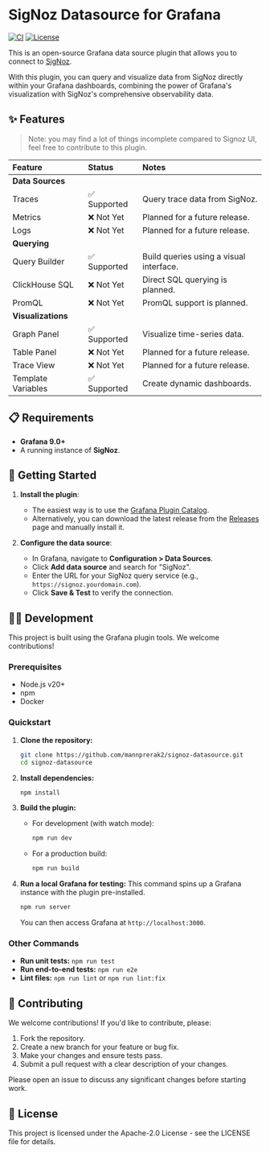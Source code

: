 <!--
This README is formatted for GitHub.
-->

# SigNoz Datasource for Grafana

[![CI](https://github.com/mannprerak2/signoz-datasource/actions/workflows/ci.yml/badge.svg)](https://github.com/mannprerak2/signoz-datasource/actions/workflows/ci.yml)
[![License](https://img.shields.io/github/license/mannprerak2/signoz-datasource)](LICENSE)

This is an open-source Grafana data source plugin that allows you to connect to [SigNoz](https://signoz.io/).

With this plugin, you can query and visualize data from SigNoz directly within your Grafana dashboards, combining the power of Grafana's visualization with SigNoz's comprehensive observability data.

## ✨ Features

> Note: you may find a lot of things incomplete compared to Signoz UI, feel free to contribute to this plugin.

| Feature | Status | Notes |
| :--- | :--- | :--- |
| **Data Sources** | | |
| Traces | ✅ Supported | Query trace data from SigNoz. |
| Metrics | ❌ Not Yet | Planned for a future release. |
| Logs | ❌ Not Yet | Planned for a future release. |
| **Querying** | | |
| Query Builder | ✅ Supported | Build queries using a visual interface. |
| ClickHouse SQL | ❌ Not Yet | Direct SQL querying is planned. |
| PromQL | ❌ Not Yet | PromQL support is planned. |
| **Visualizations** | | |
| Graph Panel | ✅ Supported | Visualize time-series data. |
| Table Panel | ❌ Not Yet | Planned for a future release. |
| Trace View | ❌ Not Yet | Planned for a future release. |
| Template Variables | ✅ Supported | Create dynamic dashboards. |

## 📋 Requirements

*   **Grafana 9.0+**
*   A running instance of **SigNoz**.

## 🚀 Getting Started

1.  **Install the plugin**:
    *   The easiest way is to use the [Grafana Plugin Catalog](https://grafana.com/grafana/plugins/).
    *   Alternatively, you can download the latest release from the [Releases](https://github.com/mannprerak2/mannprerak2-signoz-datasource/releases) page and manually install it.

2.  **Configure the data source**:
    *   In Grafana, navigate to **Configuration > Data Sources**.
    *   Click **Add data source** and search for "SigNoz".
    *   Enter the URL for your SigNoz query service (e.g., `https://signoz.yourdomain.com`).
    *   Click **Save & Test** to verify the connection.

## 👨‍💻 Development

This project is built using the Grafana plugin tools. We welcome contributions!

### Prerequisites

*   Node.js v20+
*   npm
*   Docker

### Quickstart

1.  **Clone the repository:**
    ```bash
    git clone https://github.com/mannprerak2/signoz-datasource.git
    cd signoz-datasource
    ```

2.  **Install dependencies:**
    ```bash
    npm install
    ```

3.  **Build the plugin:**
    *   For development (with watch mode):
        ```bash
        npm run dev
        ```
    *   For a production build:
        ```bash
        npm run build
        ```

4.  **Run a local Grafana for testing:**
    This command spins up a Grafana instance with the plugin pre-installed.
    ```bash
    npm run server
    ```
    You can then access Grafana at `http://localhost:3000`.

### Other Commands

*   **Run unit tests:** `npm run test`
*   **Run end-to-end tests:** `npm run e2e`
*   **Lint files:** `npm run lint` or `npm run lint:fix`

## 🤝 Contributing

We welcome contributions! If you'd like to contribute, please:

1.  Fork the repository.
2.  Create a new branch for your feature or bug fix.
3.  Make your changes and ensure tests pass.
4.  Submit a pull request with a clear description of your changes.

Please open an issue to discuss any significant changes before starting work.

## 📜 License

This project is licensed under the Apache-2.0 License - see the LICENSE file for details.
